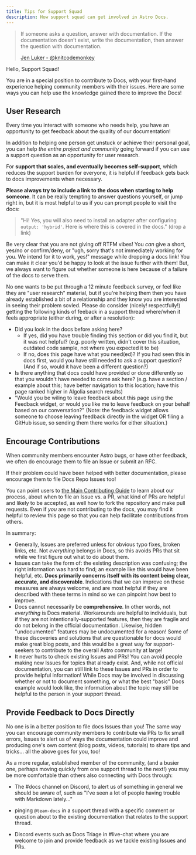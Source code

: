 ```yaml
---
title: Tips for Support Squad
description: How support squad can get involved in Astro Docs.
---
```


> If someone asks a question, answer with documentation. If the documentation doesn’t exist, write the documentation, then answer the question with documentation.
>
> [Jen Luker - @knitcodemonkey](https://twitter.com/knitcodemonkey/status/1486214423190519811)


Hello, Support Squad!

You are in a special position to contribute to Docs, with your first-hand experience helping community members with their issues. Here are some ways you can help use the knowledge gained there to improve the Docs!

## User Research

Every time you interact with someone who needs help, you have an opportunity to get feedback about the quality of our documentation!

In addition to helping one person get unstuck or achieve their personal goal, you can help *the entire project and community* going forward if you can use a support question as an opportunity for user research.

For **support that scales, and eventually becomes self-support**, which reduces the support burden for everyone, it is helpful if feedback gets back to docs improvements when necessary.

**Please always try to include a link to the docs when starting to help someone**. It can be really tempting to answer questions yourself, or jump right in, but it is most helpful to us if you can prompt people to visit the docs:

> "Hi! Yes, you will also need to install an adapter after configuring `output: 'hybrid'`. Here is where this is covered in the docs." (drop a link) 

Be very clear that you are not giving off RTFM vibes! You *can* give a short, yes/no or confirm/deny, or "ugh, sorry that's not immediately working for you. We intend for it to work, yes!" message while dropping a docs link! You can make it clear you'd be happy to look at the issue further with them! But, we always want to figure out whether someone is here because of a failure of the docs to serve them.

No one wants to be put through a 12 minute feedback survey, or feel like they are "user research" material, but if you're helping them then you have already established a bit of a relationship and they know you are interested in seeing their problem sovled. Please do consider (nicely! respectfully!) getting the following kinds of feeback in a support thread where/when it feels appropriate (either during, or after a resolution):


- Did you look in the docs before asking here? 
  - If yes, did you have trouble finding this section or did you find it, but it was not helpful?  (e.g. poorly written, didn't cover this situation, outdated code sample, not where you expected it to be)
  - If no, does this page have what you need(ed)? If you had seen this in docs first, would you have still needed to ask a support question? (And if so, would it have been a different question?)
- Is there anything that docs could have provided or done differently so that you wouldn't have needed to come ask here? (e.g. have a section / example about this; have better navigation to this location; have this page ranked higher in Algolia search results)
- "Would you be wiling to leave feedback about this page using the Feedback widget, or would you like me to leave feedback on your behalf based on our conversation?" (Note: the feedback widget allows someone to choose leaving feedback directly in the widget OR filing a GitHub issue, so sending them there works for either situation.)

## Encourage Contributions

When community members encounter Astro bugs, or have other feedback, we often do encourage them to file an Issue or submit an RFC. 

If their problem could have been helped with better documentation, please encourage them to file Docs Repo Issues too!

You can point users to [the Main Contributing Guide](https://github.com/withastro/docs/blob/main/CONTRIBUTING.md) to learn about our process, about when to file an Issue vs. a PR, what kind of PRs are helpful and likely to be accepted, as well how to fork the repository and make pull requests. Even if *you* are not contributing to the docs, you may find it helpful to review this page so that you can help facilitate contributions from others.

In summary:
- Generally, Issues are preferred unless for obvious typo fixes, broken links, etc. Not *everything* belongs in Docs, so this avoids PRs that sit while we first figure out what to do about them. 
- Issues can take the form of: the existing description was confusing; the right information was hard to find; an example like this would have been helpful, etc. **Docs primarily concerns itself with its content being clear, accurate, and discoverable**. Indications that we can improve on these measures are always welcome, and are most helpful if they are described with these terms in mind so we can pinpoint how best to improve.
- Docs cannot necessarily be **comprehensive**. In other words, not *everything* is Docs material. Workarounds are helpful to individuals, but if they are not intentionally-supported features, then they are fragile and do not belong in the official documentation. Likewise, hidden "undocumented" features may be undocumented for a reason! Some of these discoveries and solutions that are questionable for docs would make great blog posts, and this would be a great way for support-seekers to contribute to the overall Astro community at large!
- It never hurts to check existing Issues and PRs! You can avoid people making new Issues for topics that already exist. And, while not official documentation, you can still link to these Issues and PRs in order to provide helpful information! While Docs may be involved in discussing whether or not to document something, or what the best "basic" Docs example would look like, the information about the topic may still be helpful to the person in your support thread.

## Provide Feedback to Docs Directly

No one is in a better position to file docs Issues than you! The same way you can encourage community members to contribute via PRs to fix small errors, Issues to alert us of ways the documentation could improve and producing one's own content (blog posts, videos, tutorials) to share tips and tricks... all the above goes for you, too!

As a more regular, established member of the community, (and a busier one, perhaps moving quickly from one support thread to the next!) you may be more comfortable than others also connecting with Docs through:

- The #docs channel on Discord, to alert us of something in general we should be aware of, such as "I've seen a lot of people having trouble with Markdown lately..." 

- pinging `@team-docs` in a support thread with a specific comment or question about to the existing documentation that relates to the support thread.

- Discord events such as Docs Triage in #live-chat where you are welcome to join and provide feedback as we tackle existing Issues and PRs.